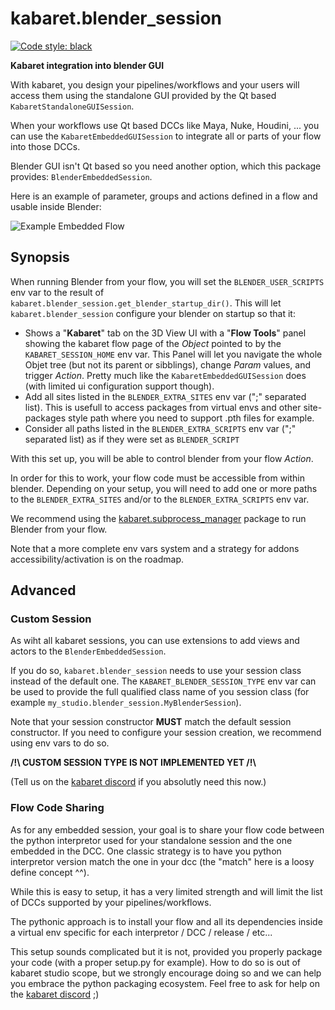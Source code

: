 # kabaret.blender_session

[![Code style: black](https://img.shields.io/badge/code%20style-black-000000.svg)](https://github.com/psf/black)

**Kabaret integration into blender GUI**

With kabaret, you design your pipelines/workflows and your users will access them using the standalone GUI provided by the Qt based `KabaretStandaloneGUISession`.

When your workflows use Qt based DCCs like Maya, Nuke, Houdini, ... you can use the `KabaretEmbeddedGUISession` to integrate all or parts of your flow into those DCCs.

Blender GUI isn't Qt based so you need another option, which this package provides: `BlenderEmbeddedSession`.

Here is an example of parameter, groups and actions defined in a flow and usable inside Blender: 

![Example Embedded Flow](https://gitlab.com/kabaretstudio/kabaret.blender_session/-/raw/master/docs/blend_session_example.PNG
)

## Synopsis

When running Blender from your flow, you will set the `BLENDER_USER_SCRIPTS` env var to the result of `kabaret.blender_session.get_blender_startup_dir()`.
This will let `kabaret.blender_session` configure your blender on startup so that it:
    
- Shows a "**Kabaret**" tab on the 3D View UI with a "**Flow Tools**" panel showing the kabaret flow page of the *Object* pointed to by the `KABARET_SESSION_HOME` env var. This Panel will let you navigate the whole Objet tree (but not its parent or sibblings), change *Param* values, and trigger *Action*. Pretty much like the `KabaretEmbeddedGUISession` does (with limited ui configuration support though).
- Add all sites listed in the `BLENDER_EXTRA_SITES` env var (";" separated list). This is usefull to access packages from virtual envs and other site-packages style path where you need to support .pth files for example.
- Consider all paths listed in the `BLENDER_EXTRA_SCRIPTS` env var (";" separated list) as if they were set as `BLENDER_SCRIPT`

With this set up, you will be able to control blender from your flow *Action*.

In order for this to work, your flow code must be accessible from within blender. Depending on your setup, you will need to add one or more paths to the `BLENDER_EXTRA_SITES` and/or to the `BLENDER_EXTRA_SCRIPTS` env var.


We recommend using the [kabaret.subprocess_manager](https://pypi.org/project/kabaret.subprocess-manager/ "See on PyPI") package to run Blender from your flow.

Note that a more complete env vars system and a strategy for addons accessibility/activation is on the roadmap.


## Advanced

### Custom Session

As wiht all kabaret sessions, you can use extensions to add views and actors to the `BlenderEmbeddedSession`. 

If you do so, `kabaret.blender_session` needs to use your session class instead of the default one. The `KABARET_BLENDER_SESSION_TYPE` env var can be used to provide the full qualified class name of you session class (for example `my_studio.blender_session.MyBlenderSession`).

Note that your session constructor **MUST** match the default session constructor. If you need to configure your session creation, we recommend using env vars to do so.

**/!\\ CUSTOM SESSION TYPE IS NOT IMPLEMENTED YET /!\\**

(Tell us on the [kabaret discord](https://discordapp.com/invite/NmJDHsN) if you absolutly need this now.)

### Flow Code Sharing

As for any embedded session, your goal is to share your flow code between the python interpretor used for your standalone session and the one embedded in the DCC. One classic strategy is to have you python interpretor version match the one in your dcc (the "match" here is a loosy define concept ^^).

While this is easy to setup, it has a very limited strength and will limit the list of DCCs supported by your pipelines/workflows.

The pythonic approach is to install your flow and all its dependencies inside a virtual env specific for each interpretor / DCC / release / etc...

This setup sounds complicated but it is not, provided you properly package your code (with a proper setup<span></span>.py for example). How to do so is out of kabaret studio scope, but we strongly encourage doing so and we can help you embrace the python packaging ecosystem. Feel free to ask for help on the [kabaret discord](https://discordapp.com/invite/NmJDHsN) ;)

